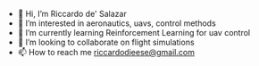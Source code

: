 - 👋 Hi, I’m Riccardo de' Salazar
- 👀 I’m interested in aeronautics, uavs, control methods
- 🌱 I’m currently learning Reinforcement Learning for uav control
- 💞️ I’m looking to collaborate on flight simulations
- 📫 How to reach me riccardodieese@gmail.com

<!---
ricdesa/ricdesa is a ✨ special ✨ repository because its `README.md` (this file) appears on your GitHub profile.
You can click the Preview link to take a look at your changes.
--->
